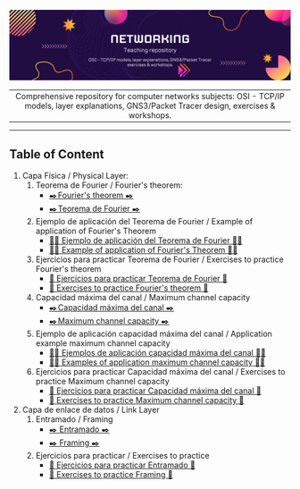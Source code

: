 ![Banner](images/Banner_Repository.png)

| |
| :-: |
| Comprehensive repository for computer networks subjects: OSI - TCP/IP models, layer explanations, GNS3/Packet Tracer design, exercises &amp; workshops. |

----

## Table of Content
1. Capa Física / Physical Layer:
   1. Teorema de Fourier / Fourier's theorem:
      - [✒️ Fourier's theorem ✒️](/physical_layer/Fourier/explanation/explanation_en.md)
      - [✒️ Teorema de Fourier ✒️](/physical_layer/Fourier/explanation/explanation_es.md)
   2. Ejemplo de aplicación del Teorema de Fourier / Example of application of Fourier's Theorem
      - [🧑‍💻 Ejemplo de aplicación del Teorema de Fourier 🧑‍💻](/physical_layer/Fourier/example/example_es.md)
      - [🧑‍💻 Example of application of Fourier's Theorem 🧑‍💻](/physical_layer/Fourier/example/example_en.md)
   3. Ejercicios para practicar Teorema de Fourier / Exercises to practice Fourier's theorem
      - [📒 Ejercicios para practicar Teorema de Fourier 📒](/physical_layer/Fourier/exercises/exercise1_es.md)
      - [📒 Exercises to practice Fourier's theorem 📒](/physical_layer/Fourier/exercises/exercise1_en.md)
   4. Capacidad máxima del canal /  Maximum channel capacity
      - [✒️ Capacidad máxima del canal ✒️](/physical_layer/channel_capacity/explanation/explanation_es.md)
      - [✒️ Maximum channel capacity ✒️](/physical_layer/channel_capacity/explanation/explanation_en.md)
   5. Ejemplo de aplicación capacidad máxima del canal / Application example maximum channel capacity
      - [🧑‍💻 Ejemplos de aplicación capacidad máxima del canal 🧑‍💻](/physical_layer/channel_capacity/example/example_es.md)
      - [🧑‍💻 Examples of application maximum channel capacity 🧑‍💻](/physical_layer/channel_capacity/example/example_en.md)
   6. Ejercicios para practicar Capacidad máxima del canal / Exercises to practice Maximum channel capacity
      - [📒 Ejercicios para practicar Capacidad máxima del canal 📒](/physical_layer/channel_capacity/exercises/exercise_es.md)
      - [📒 Exercises to practice Maximum channel capacity 📒](/physical_layer/channel_capacity/exercises/exercise_en.md)
2. Capa de enlace de datos / Link Layer
   1. Entramado / Framing 
      -  [✒️ Entramado ✒️](/link_layer/framing/explanation/explanation_es.md)
      -  [✒️ Framing ✒️](/link_layer/framing/explanation/explanation_en.md)
   2. Ejercicios para practicar / Exercises to practice
      - [📒 Ejercicios para practicar Entramado 📒](/link_layer/framing/exercise/exercise_es.md)
      - [📒 Exercises to practice Framing 📒](/link_layer/framing/exercise/exercise_en.md) 